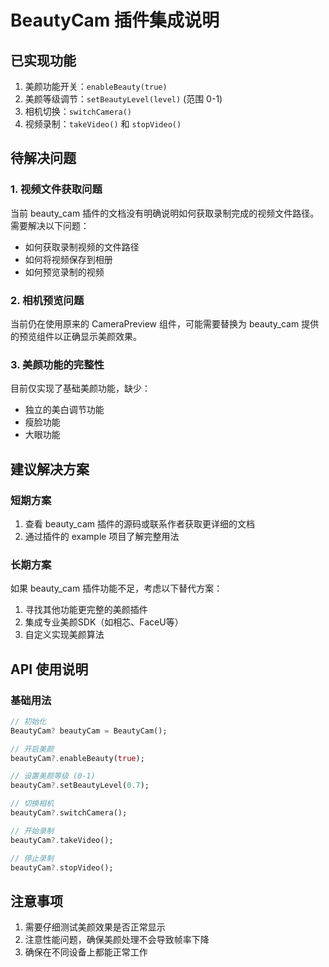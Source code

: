 # BeautyCam 插件集成说明

## 已实现功能

1. 美颜功能开关：`enableBeauty(true)`
2. 美颜等级调节：`setBeautyLevel(level)` (范围 0-1)
3. 相机切换：`switchCamera()`
4. 视频录制：`takeVideo()` 和 `stopVideo()`

## 待解决问题

### 1. 视频文件获取问题
当前 beauty_cam 插件的文档没有明确说明如何获取录制完成的视频文件路径。需要解决以下问题：
- 如何获取录制视频的文件路径
- 如何将视频保存到相册
- 如何预览录制的视频

### 2. 相机预览问题
当前仍在使用原来的 CameraPreview 组件，可能需要替换为 beauty_cam 提供的预览组件以正确显示美颜效果。

### 3. 美颜功能的完整性
目前仅实现了基础美颜功能，缺少：
- 独立的美白调节功能
- 瘦脸功能
- 大眼功能

## 建议解决方案

### 短期方案
1. 查看 beauty_cam 插件的源码或联系作者获取更详细的文档
2. 通过插件的 example 项目了解完整用法

### 长期方案
如果 beauty_cam 插件功能不足，考虑以下替代方案：
1. 寻找其他功能更完整的美颜插件
2. 集成专业美颜SDK（如相芯、FaceU等）
3. 自定义实现美颜算法

## API 使用说明

### 基础用法
```dart
// 初始化
BeautyCam? beautyCam = BeautyCam();

// 开启美颜
beautyCam?.enableBeauty(true);

// 设置美颜等级 (0-1)
beautyCam?.setBeautyLevel(0.7);

// 切换相机
beautyCam?.switchCamera();

// 开始录制
beautyCam?.takeVideo();

// 停止录制
beautyCam?.stopVideo();
```

## 注意事项

1. 需要仔细测试美颜效果是否正常显示
2. 注意性能问题，确保美颜处理不会导致帧率下降
3. 确保在不同设备上都能正常工作